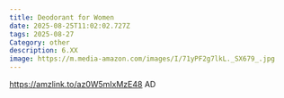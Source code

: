 ```yaml
---
title: Deodorant for Women
date: 2025-08-25T11:02:02.727Z
tags: 2025-08-27
Category: other
description: 6.XX
image: https://m.media-amazon.com/images/I/71yPF2g7lkL._SX679_.jpg
---
```

https://amzlink.to/az0W5mIxMzE48 AD
